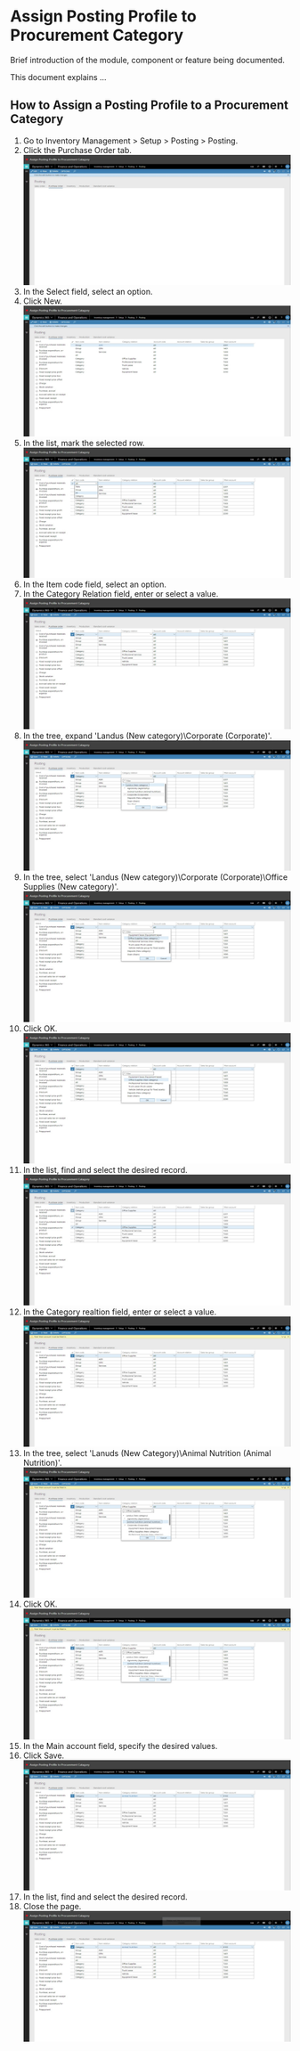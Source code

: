 ﻿# Assign Posting Profile to Procurement Category
Brief introduction of the module, component or feature being documented.

This document explains ...

## How to Assign a Posting Profile to a Procurement Category

1. Go to Inventory Management > Setup > Posting > Posting.
2. Click the Purchase Order tab.
![AssignPostingProfile2](./assets/images/AssignPostingProfile/AssignPostingProfile2.png)
3. In the Select field, select an option.
4. Click New.
![AssignPostingProfile4](./assets/images/AssignPostingProfile/AssignPostingProfile4.png)
5. In the list, mark the selected row.
![AssignPostingProfile5](./assets/images/AssignPostingProfile/AssignPostingProfile5.png)
6. In the Item code field, select an option.
7. In the Category Relation field, enter or select a value.
![AssignPostingProfile7](./assets/images/AssignPostingProfile/AssignPostingProfile7.png)
8. In the tree, expand 'Landus (New category)\Corporate (Corporate)'.
![AssignPostingProfile8](./assets/images/AssignPostingProfile/AssignPostingProfile8.png)
9. In the tree, select 'Landus (New category)\Corporate (Corporate)\Office Supplies (New category)'.
![AssignPostingProfile9](./assets/images/AssignPostingProfile/AssignPostingProfile9.png)
10. Click OK.
![AssignPostingProfile10](./assets/images/AssignPostingProfile/AssignPostingProfile10.png)
11. In the list, find and select the desired record.
![AssignPostingProfile11](./assets/images/AssignPostingProfile/AssignPostingProfile11.png)
12. In the Category realtion field, enter or select a value.
![AssignPostingProfile15](./assets/images/AssignPostingProfile/AssignPostingProfile15.png)
13. In the tree, select 'Lanuds (New Category)\Animal Nutrition (Animal Nutrition)'.
![AssignPostingProfile16](./assets/images/AssignPostingProfile/AssignPostingProfile16.png)
14. Click OK.
![AssignPostingProfile17](./assets/images/AssignPostingProfile/AssignPostingProfile17.png)
15. In the Main account field, specify the desired values.
16. Click Save.
![AssignPostingProfile19](./assets/images/AssignPostingProfile/AssignPostingProfile19.png)
17. In the list, find and select the desired record.
18. Close the page.
![AssignPostingProfile22](./assets/images/AssignPostingProfile/AssignPostingProfile22.png)